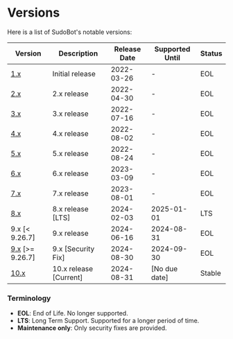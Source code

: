 # Versions

Here is a list of SudoBot's notable versions:

| Version                                                             | Description               | Release Date | Supported Until | Status           | 
|---------------------------------------------------------------------|---------------------------|--------------|-----------------|------------------|
| [1.x](https://github.com/onesoft-sudo/sudobot/tree/1.x)             | Initial release           | 2022-03-26   | -               | EOL              |
| [2.x](https://github.com/onesoft-sudo/sudobot/tree/2.x)             | 2.x release               | 2022-04-30   | -               | EOL              |
| [3.x](https://github.com/onesoft-sudo/sudobot/tree/3.x)             | 3.x release               | 2022-07-16   | -               | EOL              |
| [4.x](https://github.com/onesoft-sudo/sudobot/tree/4.x)             | 4.x release               | 2022-08-02   | -               | EOL              |
| [5.x](https://github.com/onesoft-sudo/sudobot/tree/5.x)             | 5.x release               | 2022-08-24   | -               | EOL              |
| [6.x](https://github.com/onesoft-sudo/sudobot/tree/6.x)             | 6.x release               | 2023-03-09   | -               | EOL              |
| [7.x](https://github.com/onesoft-sudo/sudobot/tree/7.x)             | 7.x release               | 2023-08-01   | -               | EOL              |
| [8.x](https://github.com/onesoft-sudo/sudobot/tree/8.x)             | 8.x release [LTS]         | 2024-02-03   | 2025-01-01      | LTS              |
| 9.x [< 9.26.7]                                                      | 9.x release               | 2024-06-16   | 2024-08-31      | EOL              |
| [9.x](https://github.com/onesoft-sudo/sudobot/tree/9.x) [>= 9.26.7] | 9.x [Security Fix]        | 2024-08-30   | 2024-09-30      | EOL              |
| [10.x](https://github.com/onesoft-sudo/sudobot/tree/main)           | 10.x release [Current]    | 2024-08-31   | [No due date]   | Stable           |

### Terminology

- **EOL**: End of Life. No longer supported.
- **LTS**: Long Term Support. Supported for a longer period of time.
- **Maintenance only**: Only security fixes are provided.
